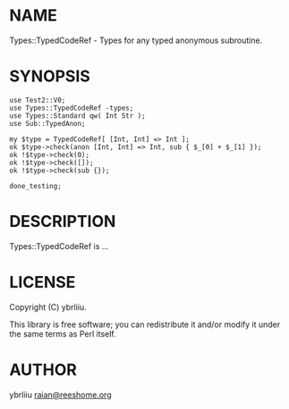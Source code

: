 # NAME

Types::TypedCodeRef - Types for any typed anonymous subroutine.

# SYNOPSIS

    use Test2::V0;
    use Types::TypedCodeRef -types;
    use Types::Standard qw( Int Str );
    use Sub::TypedAnon;
    
    my $type = TypedCodeRef[ [Int, Int] => Int ];
    ok $type->check(anon [Int, Int] => Int, sub { $_[0] + $_[1] });
    ok !$type->check(0);
    ok !$type->check([]);
    ok !$type->check(sub {});
    
    done_testing;

# DESCRIPTION

Types::TypedCodeRef is ...

# LICENSE

Copyright (C) ybrliiu.

This library is free software; you can redistribute it and/or modify
it under the same terms as Perl itself.

# AUTHOR

ybrliiu <raian@reeshome.org>
